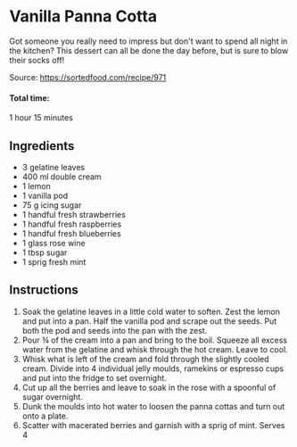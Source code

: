 # Vanilla Panna Cotta

Got someone you really need to impress but don't want to spend all night in the kitchen? This dessert can all be done the day before, but is sure to blow their socks off!

Source: https://sortedfood.com/recipe/971

#### Total time: 
1 hour 15 minutes

## Ingredients

- 3 gelatine leaves
- 400 ml double cream
- 1 lemon
- 1 vanilla pod
- 75 g icing sugar
- 1 handful fresh strawberries
- 1 handful fresh raspberries
- 1 handful fresh blueberries
- 1 glass rose wine
- 1 tbsp sugar
- 1 sprig fresh mint

## Instructions

1. Soak the gelatine leaves in a little cold water to soften. Zest the lemon and put into a pan. Half the vanilla pod and scrape out the seeds. Put both the pod and seeds into the pan with the zest.
2. Pour ¾ of the cream into a pan and bring to the boil. Squeeze all excess water from the gelatine and whisk through the hot cream. Leave to cool.
3. Whisk what is left of the cream and fold through the slightly cooled cream. Divide into 4 individual jelly moulds, ramekins or espresso cups and put into the fridge to set overnight.
4. Cut up all the berries and leave to soak in the rose with a spoonful of sugar overnight.
5. Dunk the moulds into hot water to loosen the panna cottas and turn out onto a plate.
6. Scatter with macerated berries and garnish with a sprig of mint. Serves 4

